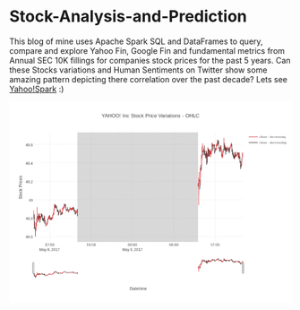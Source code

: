 # Stock-Analysis-and-Prediction

This blog of mine uses Apache Spark SQL and DataFrames to query, compare and explore Yahoo Fin, Google Fin and fundamental metrics from Annual SEC 10K fillings for companies stock prices for the past 5 years. Can these Stocks variations and Human Sentiments on Twitter show some amazing pattern depicting there correlation over the past decade? Lets see [Yahoo!Spark](http://kocharshaivi19.github.io/Stock-Analysis-and-Prediction/yahooSpark) :)

![](screenshot/stockviz.gif)
